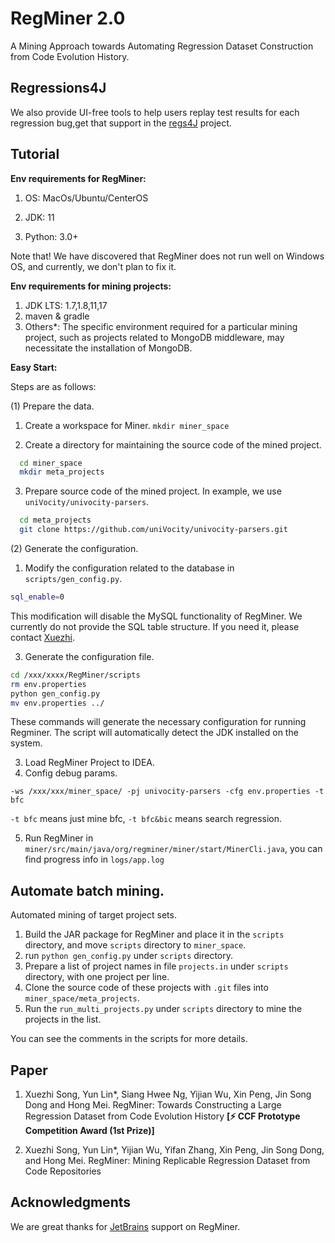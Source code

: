# RegMiner 2.0

A Mining Approach towards Automating Regression Dataset Construction from Code Evolution History.

## Regressions4J

We also provide UI-free tools to help users replay test results for each regression bug,get that support in
the [regs4J](https://github.com/SongXueZhi/regressions4j) project.

## Tutorial

**Env requirements for RegMiner:**

1. OS: MacOs/Ubuntu/CenterOS 

2. JDK: 11

3. Python: 3.0+

Note that! We have discovered that RegMiner does not run well on Windows OS, and currently, we don't plan to fix it.

**Env requirements for mining projects:**

1. JDK LTS: 1.7,1.8,11,17 
2. maven & gradle
3. Others*: The specific environment required for a particular mining project, such as projects related to MongoDB middleware, may necessitate the installation of MongoDB.

**Easy Start:**

 Steps are as follows:

(1) Prepare the data.

1. Create a workspace for Miner.
   ``mkdir miner_space``

2. Create a directory for maintaining the source code of the mined project. 

```bash
  cd miner_space
  mkdir meta_projects
```

3. Prepare source code of the mined project. In example, we use ``uniVocity/univocity-parsers``.

```bash
  cd meta_projects
  git clone https://github.com/uniVocity/univocity-parsers.git 
```
(2) Generate the configuration.

1. Modify the configuration related to the database in ``scripts/gen_config.py``.
  
 ```bash
 sql_enable=0
 ```
This modification will disable the MySQL functionality of RegMiner. We currently do not provide the SQL table structure. If you need it, please contact [Xuezhi](songxuezhi@fudan.edu.cn).

3. Generate the configuration file.
   
```bash
cd /xxx/xxxx/RegMiner/scripts
rm env.properties
python gen_config.py
mv env.properties ../
```
These commands will generate the necessary configuration for running Regminer. The script will automatically detect the JDK installed on the system.

3. Load RegMiner Project to IDEA.
4. Config debug params.
   
```
-ws /xxx/xxx/miner_space/ -pj univocity-parsers -cfg env.properties -t bfc
```
``-t bfc`` means just mine bfc, ``-t bfc&bic`` means search regression.

5. Run RegMiner in ``miner/src/main/java/org/regminer/miner/start/MinerCli.java``, you can find progress info in ``logs/app.log``


## Automate batch mining.
Automated mining of target project sets.
1. Build the JAR package for RegMiner and place it in the ``scripts`` directory, and move ``scripts`` directory to ``miner_space``.
2. run ``python gen_config.py`` under ``scripts`` directory.
3. Prepare a list of project names in file ``projects.in`` under ``scripts`` directory, with one project per line.
4. Clone the source code of these projects with ``.git`` files into ``miner_space/meta_projects``.
5. Run the ``run_multi_projects.py`` under ``scripts`` directory to mine the projects in the list.

You can see the comments in the scripts for more details.



## Paper

1. Xuezhi Song, Yun Lin*, Siang Hwee Ng, Yijian Wu, Xin Peng, Jin Song Dong and Hong Mei. RegMiner: Towards Constructing
   a Large Regression Dataset from Code Evolution History  **[⚡ CCF Prototype Competition Award (1st Prize)]**

2. Xuezhi Song, Yun Lin*, Yijian Wu, Yifan Zhang, Xin Peng, Jin Song Dong, and Hong Mei. RegMiner: Mining Replicable
   Regression Dataset from Code Repositories

## Acknowledgments
We are great thanks for [JetBrains](https://jb.gg/OpenSourceSupport) support on RegMiner.
